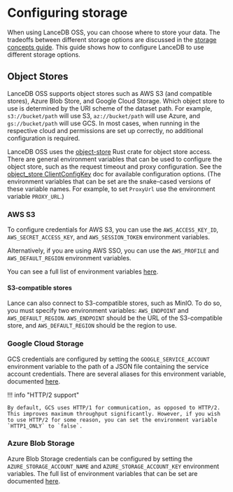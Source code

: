 # Configuring storage

When using LanceDB OSS, you can choose where to store your data. The tradeoffs between different storage options are discussed in the [storage concepts guide](../concepts/storage.md). This guide shows how to configure LanceDB to use different storage options.

## Object Stores

LanceDB OSS supports object stores such as AWS S3 (and compatible stores), Azure Blob Store, and Google Cloud Storage. Which object store to use is determined by the URI scheme of the dataset path. For example, `s3://bucket/path` will use S3, `az://bucket/path` will use Azure, and `gs://bucket/path` will use GCS. In most cases, when running in the respective cloud and permissions are set up correctly, no additional configuration is required.

LanceDB OSS uses the [object-store](https://docs.rs/object_store/latest/object_store/) Rust crate for object store access. There are general environment variables that can be used to configure the object store, such as the request timeout and proxy configuration. See the [object_store ClientConfigKey](https://docs.rs/object_store/latest/object_store/enum.ClientConfigKey.html) doc for available configuration options. (The environment variables that can be set are the snake-cased versions of these variable names. For example, to set `ProxyUrl` use the environment variable `PROXY_URL`.)


### AWS S3

To configure credentials for AWS S3, you can use the `AWS_ACCESS_KEY_ID`, `AWS_SECRET_ACCESS_KEY`, and `AWS_SESSION_TOKEN` environment variables.

Alternatively, if you are using AWS SSO, you can use the `AWS_PROFILE` and `AWS_DEFAULT_REGION` environment variables.

You can see a full list of environment variables [here](https://docs.rs/object_store/latest/object_store/aws/struct.AmazonS3Builder.html#method.from_env).

#### S3-compatible stores

Lance can also connect to S3-compatible stores, such as MinIO. To do so, you must specify two environment variables: `AWS_ENDPOINT` and `AWS_DEFAULT_REGION`. `AWS_ENDPOINT` should be the URL of the S3-compatible store, and `AWS_DEFAULT_REGION` should be the region to use.

<!-- TODO: we should also document the use of S3 Express once we fully support it -->

### Google Cloud Storage

GCS credentials are configured by setting the `GOOGLE_SERVICE_ACCOUNT` environment variable to the path of a JSON file containing the service account credentials. There are several aliases for this environment variable, documented [here](https://docs.rs/object_store/latest/object_store/gcp/struct.GoogleCloudStorageBuilder.html#method.from_env).


!!! info "HTTP/2 support"

    By default, GCS uses HTTP/1 for communication, as opposed to HTTP/2. This improves maximum throughput significantly. However, if you wish to use HTTP/2 for some reason, you can set the environment variable `HTTP1_ONLY` to `false`.

### Azure Blob Storage

Azure Blob Storage credentials can be configured by setting the `AZURE_STORAGE_ACCOUNT_NAME` and ``AZURE_STORAGE_ACCOUNT_KEY`` environment variables. The full list of environment variables that can be set are documented [here](https://docs.rs/object_store/latest/object_store/azure/struct.MicrosoftAzureBuilder.html#method.from_env).
